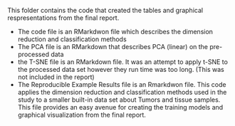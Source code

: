 This folder contains the code that created the tables and graphical respresentations from the final report.
  - The code file is an RMarkdwon file which describes the dimension reduction and classification methods
  - The PCA file is an RMarkdown that describes PCA (linear) on the pre-processed data
  - the T-SNE file is an RMarkdown file. It was an attempt to apply t-SNE to the processed data set however they run time was too long. (This was not included in the report)
  - The Reproducible Example Results file is an Rmarkdwon file. This code applies the dimension reduction and classification methods used in the study to a smaller built-in data set about Tumors and tissue samples. This file provides an easy avenue for creating the training models and graphical visualization from the final report.
